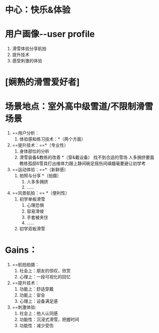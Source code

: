 # 中心：快乐&体验

# 用户画像--user profile

1. 滑雪体验分享航拍
2. 提升技术
3. 感受刺激的体验
# [娴熟的滑雪爱好者]
# 场景地点：室外高中级雪道/不限制滑雪场景

1. ==用户分析：
	1. 体验感和练习技术：*（两个方面）
2. ==提升技术：==*（专业性）
	1. 身体部位的分析
	2. 滑雪装备&教练的改善 *（穿&戴设备）
		找不到合适的雪场
		人多拥挤要面教练孤邸6雪具打出维体力跟上静间碗足摇伤间缜髓毫要避让初学考
1. ==运动体验：==*（新鲜感）
	1. 拍照与分享 *（拍摄）
		1. 人多多拥挤
		2. ......
2. ==风景航拍：== *（便利性）
	1. 初学单板滑雪
		1. 心理恐惧
		2. 容易滑坡
		3. 手套被夹住
		4. ......
	2. 初学双板滑雪
# Gains：

1. ==航拍拍摄：
	1. 社会上：朋友的惊叹，欣赏
	2. 心理上：一段可视化的回忆
2. ==提升技术：
	1. 功能上：舒适穿戴
	2. 功能上：安全
	3. 心理上：设备满足感
3. ==刺激体验:
	1. 社会上：他人认同感
	2. 功能性：沉浸式滑雪，把握时间
	3. 功能性：减少受伤
